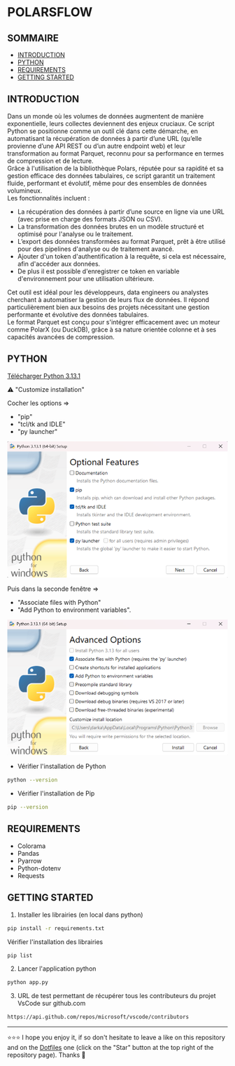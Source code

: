 # POLARSFLOW

## SOMMAIRE
- [INTRODUCTION](#introduction)
- [PYTHON](#python)
- [REQUIREMENTS](#requirements)
- [GETTING STARTED](#getting-started)

## INTRODUCTION
Dans un monde où les volumes de données augmentent de manière exponentielle, leurs collectes deviennent des enjeux cruciaux. Ce script Python se positionne comme un outil clé dans cette démarche, en automatisant la récupération de données à partir d’une URL (qu’elle provienne d’une API REST ou d’un autre endpoint web) et leur transformation au format Parquet, reconnu pour sa performance en termes de compression et de lecture.  
Grâce à l'utilisation de la bibliothèque Polars, réputée pour sa rapidité et sa gestion efficace des données tabulaires, ce script garantit un traitement fluide, performant et évolutif, même pour des ensembles de données volumineux.  
Les fonctionnalités incluent :
- La récupération des données à partir d’une source en ligne via une URL (avec prise en charge des formats JSON ou CSV).
- La transformation des données brutes en un modèle structuré et optimisé pour l'analyse ou le traitement.
- L’export des données transformées au format Parquet, prêt à être utilisé pour des pipelines d'analyse ou de traitement avancé.
- Ajouter d'un token d'authentification à la requête, si cela est nécessaire, afin d'accéder aux données.
- De plus il est possible d'enregistrer ce token en variable d'environnement pour une utilisation ultérieure.  

Cet outil est idéal pour les développeurs, data engineers ou analystes cherchant à automatiser la gestion de leurs flux de données. Il répond particulièrement bien aux besoins des projets nécessitant une gestion performante et évolutive des données tabulaires.  
Le format Parquet est conçu pour s'intégrer efficacement avec un moteur comme PolarX (ou DuckDB), grâce à sa nature orientée colonne et à ses capacités avancées de compression.

## PYTHON
[Télécharger Python 3.13.1](https://www.python.org/downloads/)  

⚠️ "Customize installation"  

Cocher les options =>  
- "pip"  
- "tcl/tk and IDLE"  
- "py launcher"  

![Installation Python 1](https://github.com/EmmanuelLefevre/MarkdownImg/blob/main/py_install.png)  

Puis dans la seconde fenêtre =>  
- "Associate files with Python"  
- "Add Python to environment variables".  

![Installation Python 2](https://github.com/EmmanuelLefevre/MarkdownImg/blob/main/py_install_2.png)  

- Vérifier l'installation de Python
```bash
python --version
```
- Vérifier l'installation de Pip
```bash
pip --version
```

## REQUIREMENTS
- Colorama
- Pandas
- Pyarrow
- Python-dotenv
- Requests

## GETTING STARTED
1. Installer les librairies (en local dans python)
```bash
pip install -r requirements.txt
```
Vérifier l'installation des librairies
```bash
pip list
```
2. Lancer l'application python
```bash
python app.py
```
3. URL de test permettant de récupérer tous les contributeurs du projet VsCode sur github.com
```bash
https://api.github.com/repos/microsoft/vscode/contributors
```

***

⭐⭐⭐ I hope you enjoy it, if so don't hesitate to leave a like on this repository and on the [Dotfiles](https://github.com/EmmanuelLefevre/Dotfiles) one (click on the "Star" button at the top right of the repository page). Thanks 🤗
